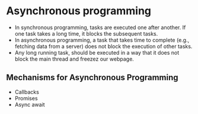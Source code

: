 # Asynchronous programming

- In synchronous programming, tasks are executed one after another. If one task takes a long time, it blocks the subsequent tasks.
- In asynchronous programming, a task that takes time to complete (e.g., fetching data from a server) does not block the execution of other tasks.
- Any long running task, should be executed in a way that it does not block the main thread and freezez our webpage.

## Mechanisms for Asynchronous Programming

- Callbacks
- Promises
- Async await
